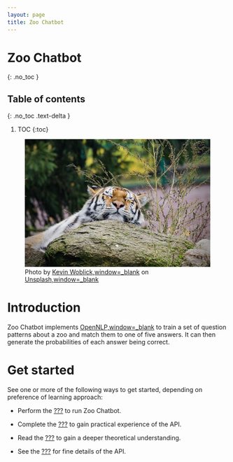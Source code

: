 ```yaml
---
layout: page
title: Zoo Chatbot
---
```


# Zoo Chatbot
{: .no_toc }

## Table of contents
{: .no_toc .text-delta }

1. TOC
{:toc}

<figure>
<img src="zoo.jpg" alt="Tiger resting at the zoo" />
<figcaption>Photo by <a href="https://unsplash.com/@kovah">Kevin
Woblick,window=_blank</a> on <a
href="https://unsplash.com/photos/_54TF64ad9M">Unsplash,window=_blank</a></figcaption>
</figure>

# Introduction

Zoo Chatbot implements
[OpenNLP,window=\_blank](https://opennlp.apache.org) to train a set of
question patterns about a zoo and match them to one of five answers. It
can then generate the probabilities of each answer being correct.

# Get started

See one or more of the following ways to get started, depending on
preference of learning approach:

-   Perform the [???](#intro-component::install-and-run-quickstart.adoc)
    to run Zoo Chatbot.

-   Complete the [???](#tutorial/chat-tutorial.adoc) to gain practical
    experience of the API.

-   Read the [???](#zoo-chatbot-deep-dive.adoc) to gain a deeper
    theoretical understanding.

-   See the [???](#intro-component::api-spec.adoc) for fine details of
    the API.
